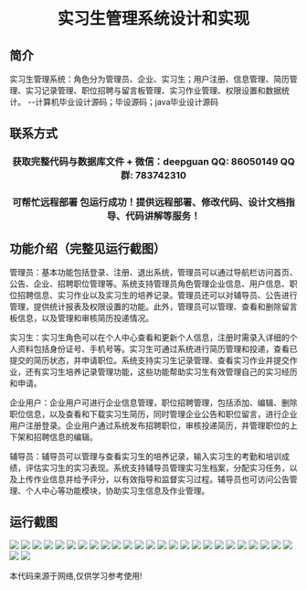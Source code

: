 <p><h1 align="center">实习生管理系统设计和实现</h1></p>

## 简介
实习生管理系统：角色分为管理员、企业、实习生；用户注册、信息管理、简历管理、实习记录管理、职位招聘与留言板管理、实习作业管理、权限设置和数据统计。    --计算机毕业设计源码；毕设源码；java毕业设计源码


## 联系方式
<p><h3 align="center">获取完整代码与数据库文件 + 微信：deepguan QQ: 86050149 QQ群: 783742310</h3></p>
<p><h3 align="center">可帮忙远程部署 包运行成功！提供远程部署、修改代码、设计文档指导、代码讲解等服务！</h3></p>

## 功能介绍（完整见运行截图）
管理员：基本功能包括登录、注册、退出系统，管理员可以通过导航栏访问首页、公告、企业、招聘职位管理等。系统支持管理员角色管理企业信息、用户信息、职位招聘信息、实习作业以及实习生的培养记录。管理员还可以对辅导员、公告进行管理，提供统计报表及权限设置的功能。此外，管理员可以管理、查看和删除留言板信息，以及管理和审核简历投递情况。

实习生：实习生角色可以在个人中心查看和更新个人信息，注册时需录入详细的个人资料包括身份证号、手机号等。实习生可通过系统进行简历管理和投递，查看已提交的简历状态，并申请职位。系统支持实习生记录管理、查看实习作业并提交作业，还有实习生培养记录管理功能，这些功能帮助实习生有效管理自己的实习经历和申请。

企业用户：企业用户可进行企业信息管理，职位招聘管理，包括添加、编辑、删除职位信息，以及查看和下载实习生简历，同时管理企业公告和职位留言，进行企业用户注册登录。企业用户通过系统发布招聘职位，审核投递简历，并管理职位的上下架和招聘信息的编辑。

辅导员：辅导员可以管理与查看实习生的培养记录，输入实习生的考勤和培训成绩，评估实习生的实习表现。系统支持辅导员管理实习生档案，分配实习任务，以及上传作业信息并给予评分，以有效指导和监督实习过程。辅导员也可访问公告管理、个人中心等功能模块，协助实习生信息及作业管理。


## 运行截图
![](img/001.jpg)
![](img/002.jpg)
![](img/003.jpg)
![](img/004.jpg)
![](img/005.jpg)
![](img/006.jpg)
![](img/007.jpg)
![](img/008.jpg)
![](img/009.jpg)
![](img/010.jpg)
![](img/011.jpg)
![](img/012.jpg)
![](img/013.jpg)
![](img/014.jpg)
![](img/015.jpg)
![](img/016.jpg)
![](img/017.jpg)
![](img/018.jpg)
![](img/019.jpg)
![](img/020.jpg)
![](img/021.jpg)
![](img/022.jpg)
![](img/023.jpg)
![](img/024.jpg)
![](img/025.jpg)
![](img/026.jpg)
![](img/027.jpg)

<p>本代码来源于网络,仅供学习参考使用!</p>
